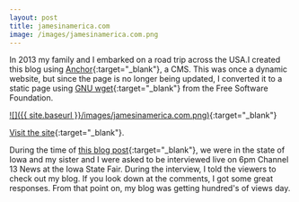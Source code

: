 ```yaml
---
layout: post
title: jamesinamerica.com
image: /images/jamesinamerica.com.png
---
```


In 2013 my family and I embarked on a road trip across the USA.I created this blog using [Anchor](https://anchorcms.com){:target="_blank"}, a CMS. This was once a dynamic website, but since the page is no longer being updated, I converted it to a static page using [GNU wget](https://www.gnu.org/software/wget/){:target="_blank"} from the Free Software Foundation.

[![]({{ site.baseurl }}/images/jamesinamerica.com.png)](../jamesinamerica/){:target="_blank"}

[Visit the site](../jamesinamerica/){:target="_blank"}.

During the time of [this blog post](../jamesinamerica/blog/heart-of-america.html){:target="_blank"}, we were in the state of Iowa and my sister and I were asked to be interviewed live on 6pm Channel 13 News at the Iowa State Fair. During the interview, I told the viewers to check out my blog. If you look down at the comments, I got some great responses. From that point on, my blog was getting hundred's of views day.